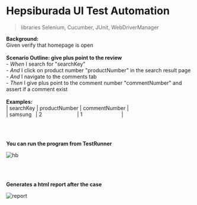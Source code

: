 # Hepsiburada UI Test Automation 

> libraries Selenium, Cucumber, JUnit, WebDriverManager

  **Background:**</br>
    Given verify that homepage is open</br>
</br>
  **Scenario Outline: give plus point to the review**</br>
    - *When* I search for "searchKey" </br>
    - *And* I click on product number "productNumber" in the search result page</br>
    - *And* I navigate to the comments tab</br>
    - *Then* I give plus point to the comment number "commentNumber" and assert if a comment exist</br>
    </br>
    **Examples:**</br>
      | searchKey | productNumber | commentNumber | </br>
      | samsung &ensp;| 2 &emsp;&emsp;&emsp;&emsp;&emsp;&emsp;&ensp;| 1 &emsp; &emsp;&emsp;&emsp;&emsp;&emsp;&emsp;| </br>
      
</br></br>

**You can run the program from TestRunner**</br>

![hb](https://user-images.githubusercontent.com/88919177/187027048-eaa4d9d3-a5fb-412d-954d-5b0974f14721.gif)

</br></br>

**Generates a html report after the case**</br>

![report](https://user-images.githubusercontent.com/88919177/187027190-25d35a20-ac82-48af-8e09-a0cd1f4be566.gif)
